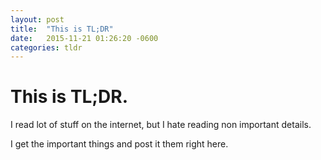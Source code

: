 ```yaml
---
layout: post
title:  "This is TL;DR"
date:   2015-11-21 01:26:20 -0600
categories: tldr 
---
```

# This is TL;DR.

I read lot of stuff on the internet, but I hate reading non important details.

I get the important things and post it them right here.
